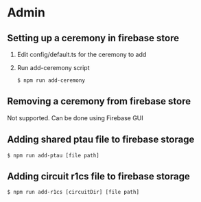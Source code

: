 # Admin

## Setting up a ceremony in firebase store
1. Edit config/default.ts for the ceremony to add

2. Run add-ceremony script
   ```shell
   $ npm run add-ceremony
   ```

## Removing a ceremony from firebase store
Not supported. Can be done using Firebase GUI

## Adding shared ptau file to firebase storage
```shell
$ npm run add-ptau [file path]
```

## Adding circuit r1cs file to firebase storage
```shell
$ npm run add-r1cs [circuitDir] [file path]
```
